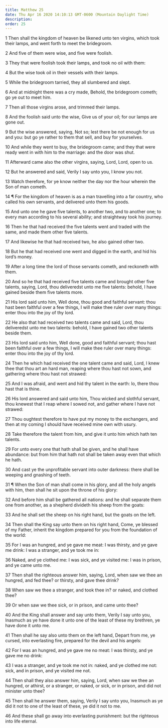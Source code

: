 ```yaml
---
title: Matthew 25
date: Thu Apr 16 2020 14:10:13 GMT-0600 (Mountain Daylight Time)
description: 
order: 25
---
```


<span></span>
<p>
  1 Then shall the kingdom of heaven be likened unto ten virgins, which took
  their lamps, and went forth to meet the bridegroom.
</p>
<p>2 And five of them were wise, and five were foolish.</p>
<p>3 They that were foolish took their lamps, and took no oil with them:</p>
<p>4 But the wise took oil in their vessels with their lamps.</p>
<p>5 While the bridegroom tarried, they all slumbered and slept.</p>
<p>
  6 And at midnight there was a cry made, Behold, the bridegroom cometh; go ye
  out to meet him.
</p>
<p>7 Then all those virgins arose, and trimmed their lamps.</p>
<p>
  8 And the foolish said unto the wise, Give us of your oil; for our lamps are
  gone out.
</p>
<p>
  9 But the wise answered, saying, Not so; lest there be not enough for us and
  you: but go ye rather to them that sell, and buy for yourselves.
</p>
<p>
  10 And while they went to buy, the bridegroom came; and they that were ready
  went in with him to the marriage: and the door was shut.
</p>
<p>11 Afterward came also the other virgins, saying, Lord, Lord, open to us.</p>
<p>12 But he answered and said, Verily I say unto you, I know you not.</p>
<p>
  13 Watch therefore, for ye know neither the day nor the hour wherein the Son
  of man cometh.
</p>
<p>
  14 &#xB6; For the kingdom of heaven is as a man travelling into a far country,
  who called his own servants, and delivered unto them his goods.
</p>
<p>
  15 And unto one he gave five talents, to another two, and to another one; to
  every man according to his several ability; and straightway took his journey.
</p>
<p>
  16 Then he that had received the five talents went and traded with the same,
  and made them other five talents.
</p>
<p>17 And likewise he that had received two, he also gained other two.</p>
<p>
  18 But he that had received one went and digged in the earth, and hid his
  lord&#x2019;s money.
</p>
<p>
  19 After a long time the lord of those servants cometh, and reckoneth with
  them.
</p>
<p>
  20 And so he that had received five talents came and brought other five
  talents, saying, Lord, thou deliveredst unto me five talents: behold, I have
  gained beside them five talents more.
</p>
<p>
  21 His lord said unto him, Well done, thou good and faithful servant: thou
  hast been faithful over a few things, I will make thee ruler over many things:
  enter thou into the joy of thy lord.
</p>
<p>
  22 He also that had received two talents came and said, Lord, thou deliveredst
  unto me two talents: behold, I have gained two other talents beside them.
</p>
<p>
  23 His lord said unto him, Well done, good and faithful servant; thou hast
  been faithful over a few things, I will make thee ruler over many things:
  enter thou into the joy of thy lord.
</p>
<p>
  24 Then he which had received the one talent came and said, Lord, I knew thee
  that thou art an hard man, reaping where thou hast not sown, and gathering
  where thou hast not strawed:
</p>
<p>
  25 And I was afraid, and went and hid thy talent in the earth: lo, there thou
  hast that is thine.
</p>
<p>
  26 His lord answered and said unto him, Thou wicked and slothful servant, thou
  knewest that I reap where I sowed not, and gather where I have not strawed:
</p>
<p>
  27 Thou oughtest therefore to have put my money to the exchangers, and then at
  my coming I should have received mine own with usury.
</p>
<p>
  28 Take therefore the talent from him, and give it unto him which hath ten
  talents.
</p>
<p>
  29 For unto every one that hath shall be given, and he shall have abundance:
  but from him that hath not shall be taken away even that which he hath.
</p>
<p>
  30 And cast ye the unprofitable servant into outer darkness: there shall be
  weeping and gnashing of teeth.
</p>
<p>
  31 &#xB6; When the Son of man shall come in his glory, and all the holy angels
  with him, then shall he sit upon the throne of his glory:
</p>
<p>
  32 And before him shall be gathered all nations: and he shall separate them
  one from another, as a shepherd divideth his sheep from the goats:
</p>
<p>
  33 And he shall set the sheep on his right hand, but the goats on the left.
</p>
<p>
  34 Then shall the King say unto them on his right hand, Come, ye blessed of my
  Father, inherit the kingdom prepared for you from the foundation of the world:
</p>
<p>
  35 For I was an hungred, and ye gave me meat: I was thirsty, and ye gave me
  drink: I was a stranger, and ye took me in:
</p>
<p>
  36 Naked, and ye clothed me: I was sick, and ye visited me: I was in prison,
  and ye came unto me.
</p>
<p>
  37 Then shall the righteous answer him, saying, Lord, when saw we thee an
  hungred, and fed thee? or thirsty, and gave thee drink?
</p>
<p>
  38 When saw we thee a stranger, and took thee in? or naked, and clothed thee?
</p>
<p>39 Or when saw we thee sick, or in prison, and came unto thee?</p>
<p>
  40 And the King shall answer and say unto them, Verily I say unto you,
  Inasmuch as ye have done it unto one of the least of these my brethren, ye
  have done it unto me.
</p>
<p>
  41 Then shall he say also unto them on the left hand, Depart from me, ye
  cursed, into everlasting fire, prepared for the devil and his angels:
</p>
<p>
  42 For I was an hungred, and ye gave me no meat: I was thirsty, and ye gave me
  no drink:
</p>
<p>
  43 I was a stranger, and ye took me not in: naked, and ye clothed me not:
  sick, and in prison, and ye visited me not.
</p>
<p>
  44 Then shall they also answer him, saying, Lord, when saw we thee an hungred,
  or athirst, or a stranger, or naked, or sick, or in prison, and did not
  minister unto thee?
</p>
<p>
  45 Then shall he answer them, saying, Verily I say unto you, Inasmuch as ye
  did it not to one of the least of these, ye did it not to me.
</p>
<p>
  46 And these shall go away into everlasting punishment: but the righteous into
  life eternal.
</p>

